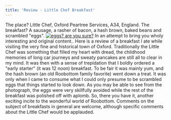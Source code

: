```yaml
---
title: 'Review - Little Chef Breakfast'
---
```

The place? Little Chef, Oxford Peartree Services, A34, England. The breakfast? A sausage, a rasher of bacon, a hash brown, baked beans and scrambled "eggs". [![eggs? are you sure?](http://static.flickr.com/104/277140443_f94c7417a6.jpg)](http://www.flickr.com/photos/roobottommobile/277140443/ "See this photo on Flickr") In an attempt to bring you wholy interesting and original content.. Here is a review of a breakfast I ate while visiting the very fine and historical town of Oxford. Traditionally the Little Chef was something that filled my heart with dread, the childhood memories of long car journeys and sweaty pancakes are still all to clear in my mind. It was then with a sense of trepidation that I boldly ordered a "early starter" (it was 12 noon) breakfast. To be fair it was mainly yum, and the hash brown (an old Roobottom family favorite) went down a treat. It was only when I came to consume what I could only presume to be scrambled eggs that things started to look down. As you may be able to see from the photograph, the eggs were very skillfully avoided while the rest of the breakfast was polished off with aplomb. So, there you have it, another exciting incite to the wonderful world of Roobottom. Comments on the subject of breakfasts in general are welcome, although specific comments about the Little Chef would be applauded.